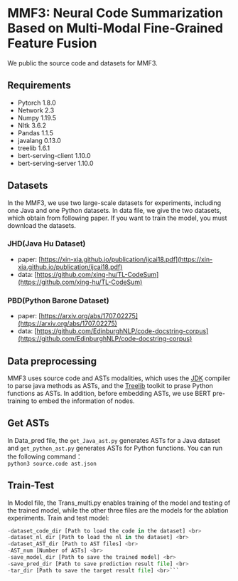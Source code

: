 # MMF3: Neural Code Summarization Based on Multi-Modal Fine-Grained Feature Fusion
We public the source code and datasets for MMF3.

## Requirements
  * Pytorch 1.8.0
  * Network 2.3
  * Numpy 1.19.5
  * Nltk 3.6.2
  * Pandas 1.1.5
  * javalang 0.13.0
  * treelib 1.6.1
  * bert-serving-client 1.10.0
  * bert-serving-server 1.10.0

## Datasets
In the MMF3, we use two large-scale datasets for experiments, including one Java and one Python datasets. In data file, we give the two datasets, which obtain from following paper. If you want to train the model, you must download the datasets.

### JHD(Java Hu Dataset)
 * paper: [https://xin-xia.github.io/publication/ijcai18.pdf](https://xin-xia.github.io/publication/ijcai18.pdf)
 * data: [https://github.com/xing-hu/TL-CodeSum](https://github.com/xing-hu/TL-CodeSum)

### PBD(Python Barone Dataset)
 * paper: [https://arxiv.org/abs/1707.02275](https://arxiv.org/abs/1707.02275)
 * data: [https://github.com/EdinburghNLP/code-docstring-corpus](https://github.com/EdinburghNLP/code-docstring-corpus)

## Data preprocessing
MMF3 uses source code and ASTs modalities, which uses the [JDK](http://www.eclipse.org/jdt/) compiler to parse java methods as ASTs, and the [Treelib](https://treelib.readthedocs.io/en/latest/) toolkit to prase Python functions as ASTs. In addition, before embedding ASTs, we use BERT pre-training to embed the information of nodes.

## Get ASTs
In Data_pred file, the `get_Java_ast.py` generates ASTs for a Java dataset and `get_python_ast.py` generates ASTs for Python functions. You can run the following command：<br>
```python3 source.code ast.json```

## Train-Test
In Model file, the Trans_multi.py enables training of the model and testing of the trained model, while the other three files are the models for the ablation experiments. Train and test model:<br>
```python Trans_multi.py <br>
-dataset_code_dir [Path to load the code in the dataset] <br>
-dataset_nl_dir [Path to load the nl in the dataset] <br>
-dataset_AST_dir [Path to AST files] <br>
-AST_num [Number of ASTs] <br>
-save_model_dir [Path to save the trained model] <br>
-save_pred_dir [Path to save prediction result file] <br>
-tar_dir [Path to save the target result file] <br>```




